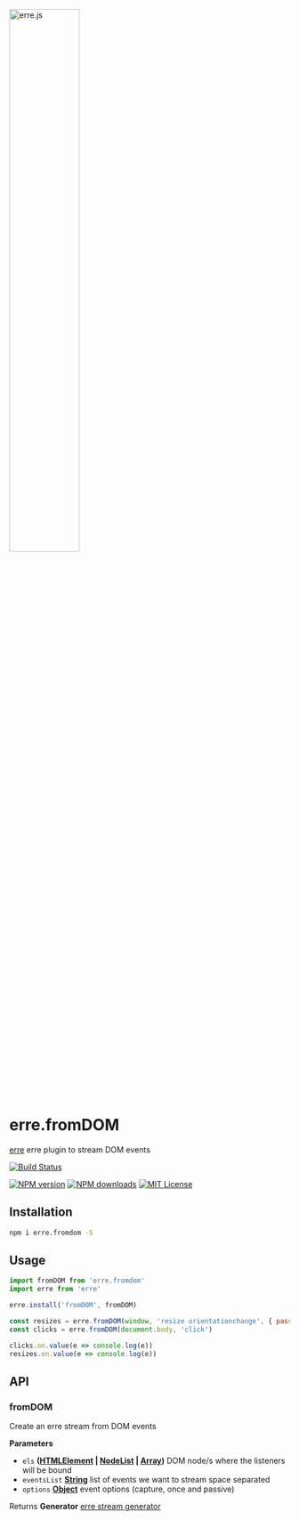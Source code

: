 <img alt="erre.js" src="https://cdn.rawgit.com/GianlucaGuarini/erre/master/erre-logo.svg" width="50%"/>

# erre.fromDOM

[erre](https://github.com/GianlucaGuarini/erre) erre plugin to stream DOM events

[![Build Status][travis-image]][travis-url]

[![NPM version][npm-version-image]][npm-url]
[![NPM downloads][npm-downloads-image]][npm-url]
[![MIT License][license-image]][license-url]

## Installation

```sh
npm i erre.fromdom -S
```

## Usage

```js
import fromDOM from 'erre.fromdom'
import erre from 'erre'

erre.install('fromDOM', fromDOM)

const resizes = erre.fromDOM(window, 'resize orientationchange', { passive: true })
const clicks = erre.fromDOM(document.body, 'click')

clicks.on.value(e => console.log(e))
resizes.on.value(e => console.log(e))
```

[travis-image]: https://img.shields.io/travis/GianlucaGuarini/erre.fromDOM.svg?style=flat-square
[travis-url]: https://travis-ci.org/GianlucaGuarini/erre.fromDOM
[license-image]: http://img.shields.io/badge/license-MIT-000000.svg?style=flat-square
[license-url]: LICENSE
[npm-version-image]: http://img.shields.io/npm/v/erre.fromdom.svg?style=flat-square
[npm-downloads-image]: http://img.shields.io/npm/dm/erre.fromdom.svg?style=flat-square
[npm-url]: https://npmjs.org/package/erre.fromdom

## API

### fromDOM

Create an erre stream from DOM events

**Parameters**

-   `els` **([HTMLElement](https://developer.mozilla.org/en-US/docs/Web/HTML/Element) \| [NodeList](https://developer.mozilla.org/en-US/docs/Web/API/NodeList) \| [Array](https://developer.mozilla.org/en-US/docs/Web/JavaScript/Reference/Global_Objects/Array))** DOM node/s where the listeners will be bound
-   `eventsList` **[String](https://developer.mozilla.org/en-US/docs/Web/JavaScript/Reference/Global_Objects/String)** list of events we want to stream space separated
-   `options` **[Object](https://developer.mozilla.org/en-US/docs/Web/JavaScript/Reference/Global_Objects/Object)** event options (capture, once and passive)

Returns **Generator** [erre stream generator](https://github.com/GianlucaGuarini/erre#stream)
